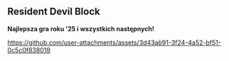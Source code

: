 ## Resident Devil Block 
**Najlepsza gra roku '25 i wszystkich następnych!**

https://github.com/user-attachments/assets/3d43ab91-3f24-4a52-bf51-0c5c0f838019

